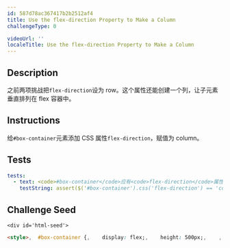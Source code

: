 ```yaml
---
id: 587d78ac367417b2b2512af4
title: Use the flex-direction Property to Make a Column
challengeType: 0

videoUrl: ''
localeTitle: Use the flex-direction Property to Make a Column
---
```


## Description
<section id='description'>
之前两项挑战把<code>flex-direction</code>设为 row。这个属性还能创建一个列，让子元素垂直排列在 flex 容器中。
</section>

## Instructions
<section id='instructions'>
给<code>#box-container</code>元素添加 CSS 属性<code>flex-direction</code>，赋值为 column。
</section>

## Tests
<section id='tests'>

```yml
tests:
  - text: <code>#box-container</code>应有<code>flex-direction</code>属性，其值应为 column。
    testString: assert($('#box-container').css('flex-direction') == 'column', '<code>#box-container</code>应有<code>flex-direction</code>属性，其值应为 column。');

```

</section>

## Challenge Seed
<section id='challengeSeed'>

    <div id='html-seed'>
```html
<style>,  #box-container {,    display: flex;,    height: 500px;,    ,  },  #box-1 {,    background-color: dodgerblue;,    width: 50%;,    height: 50%;,  },,  #box-2 {,    background-color: orangered;,    width: 50%;,    height: 50%;,  },</style>,,<div id="box-container">,  <div id="box-1"></div>,  <div id="box-2"></div>,</div>
```





</div>





</section>

              